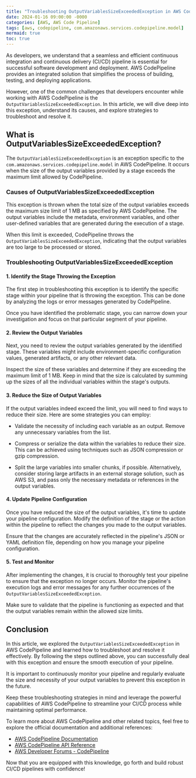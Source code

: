 ```yaml
---
title: "Troubleshooting OutputVariablesSizeExceededException in AWS CodePipeline"
date: 2024-01-16 09:00:00 -0000
categories: [AWS, AWS Code Pipeline]
tags: [aws, codepipeline, com.amazonaws.services.codepipeline.model]
mermaid: true
toc: true
---
```



As developers, we understand that a seamless and efficient continuous integration and continuous delivery (CI/CD) pipeline is essential for successful software development and deployment. AWS CodePipeline provides an integrated solution that simplifies the process of building, testing, and deploying applications.

However, one of the common challenges that developers encounter while working with AWS CodePipeline is the `OutputVariablesSizeExceededException`. In this article, we will dive deep into this exception, understand its causes, and explore strategies to troubleshoot and resolve it.

## What is OutputVariablesSizeExceededException?

The `OutputVariablesSizeExceededException` is an exception specific to the `com.amazonaws.services.codepipeline.model` in AWS CodePipeline. It occurs when the size of the output variables provided by a stage exceeds the maximum limit allowed by CodePipeline.

### Causes of OutputVariablesSizeExceededException

This exception is thrown when the total size of the output variables exceeds the maximum size limit of 1 MB as specified by AWS CodePipeline. The output variables include the metadata, environment variables, and other user-defined variables that are generated during the execution of a stage.

When this limit is exceeded, CodePipeline throws the `OutputVariablesSizeExceededException`, indicating that the output variables are too large to be processed or stored.

### Troubleshooting OutputVariablesSizeExceededException

#### 1. Identify the Stage Throwing the Exception

The first step in troubleshooting this exception is to identify the specific stage within your pipeline that is throwing the exception. This can be done by analyzing the logs or error messages generated by CodePipeline.

Once you have identified the problematic stage, you can narrow down your investigation and focus on that particular segment of your pipeline.

#### 2. Review the Output Variables

Next, you need to review the output variables generated by the identified stage. These variables might include environment-specific configuration values, generated artifacts, or any other relevant data.

Inspect the size of these variables and determine if they are exceeding the maximum limit of 1 MB. Keep in mind that the size is calculated by summing up the sizes of all the individual variables within the stage's outputs.

#### 3. Reduce the Size of Output Variables

If the output variables indeed exceed the limit, you will need to find ways to reduce their size. Here are some strategies you can employ:

- Validate the necessity of including each variable as an output. Remove any unnecessary variables from the list.

- Compress or serialize the data within the variables to reduce their size. This can be achieved using techniques such as JSON compression or gzip compression.

- Split the large variables into smaller chunks, if possible. Alternatively, consider storing large artifacts in an external storage solution, such as AWS S3, and pass only the necessary metadata or references in the output variables.

#### 4. Update Pipeline Configuration

Once you have reduced the size of the output variables, it's time to update your pipeline configuration. Modify the definition of the stage or the action within the pipeline to reflect the changes you made to the output variables.

Ensure that the changes are accurately reflected in the pipeline's JSON or YAML definition file, depending on how you manage your pipeline configuration.

#### 5. Test and Monitor

After implementing the changes, it is crucial to thoroughly test your pipeline to ensure that the exception no longer occurs. Monitor the pipeline's execution logs and error messages for any further occurrences of the `OutputVariablesSizeExceededException`.

Make sure to validate that the pipeline is functioning as expected and that the output variables remain within the allowed size limits.

## Conclusion

In this article, we explored the `OutputVariablesSizeExceededException` in AWS CodePipeline and learned how to troubleshoot and resolve it effectively. By following the steps outlined above, you can successfully deal with this exception and ensure the smooth execution of your pipeline.

It is important to continuously monitor your pipeline and regularly evaluate the size and necessity of your output variables to prevent this exception in the future.

Keep these troubleshooting strategies in mind and leverage the powerful capabilities of AWS CodePipeline to streamline your CI/CD process while maintaining optimal performance.

To learn more about AWS CodePipeline and other related topics, feel free to explore the official documentation and additional references:

- [AWS CodePipeline Documentation](https://docs.aws.amazon.com/codepipeline/)
- [AWS CodePipeline API Reference](https://docs.aws.amazon.com/codepipeline/latest/APIReference/Welcome.html)
- [AWS Developer Forums - CodePipeline](https://forums.aws.amazon.com/forum.jspa?forumID=164)

Now that you are equipped with this knowledge, go forth and build robust CI/CD pipelines with confidence!
